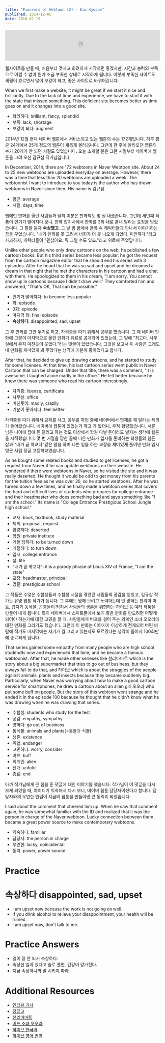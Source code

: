 ```yaml
---
title: "Pioneers of Webtoon (2) - Kim Kyusam"
published: 2014-12-06
date: 2016-02-19
---
```

<iframe id="audio_iframe" src="https://www.podbean.com/media/player/audio/postId/5399743/url/http%253A%252F%252Fwiseinit.podbean.com%252Fe%252Fpioneers-of-webtoons-2-kim-kyusam%252F/initByJs/1/auto/1?skin=5" width="100%" height="100" frameborder="0" scrolling="no"></iframe>

웹사이트를 만들 때, 처음부터 멋지고 화려하게 시작하면 좋겠지만, 시간과 능력의 부족으로 어쩔 수 없이 뭔가 조금 부족한 상태로 시작하게 됩니다. 이렇게 부족한 사이트도 세월이 흐르면서 많이 보강이 되고, 좋은 사이트로 바뀌어갑니다.

When we first make a website, it might be great if we start it nice and brilliantly. Due to the lack of time and experience, we have to start it with the state that missed something. This deficient site becomes better as time goes on and it changes into a good site.

* 화려하다: brilliant, fancy, splendid
* 부족: lack, shortage
* 보강이 되다: augment

2014년 12월 현재 네이버 웹툰에서 서비스되고 있는 웹툰의 수는 172개입니다. 하루 평균 24개에서 25개 정도의 웹툰이 새롭게 올라옵니다. 그런데 한 주에 올라오던 웹툰의 수가 20개가 안 되던 시절도 있었습니다. 오늘 소개할 분은 그런 시절부터 네이버에 웹툰을 그려 오신 김규삼 작가님입니다.

In December, 2014, there are 172 webtoons in Naver Webtoon site. About 24 to 25 new webtoons are uploaded everyday on average. However, there was a time that less than 20 webtoons are uploaded a week. The webtoonist I want to introduce to you today is the author who has drawn webtoons in Naver since then. His name is 김규삼.

* 평균: average
* 시절: days, time

웹에만 만화를 올린 사람들과 달리 이분은 만화책도 몇 권 내셨습니다. 그런데 세번째 작품이 인기가 떨어지다 보니, 만화 잡지사에서 만화를 3화 내로 끝내 달라는 요청을 받았습니다. 그 말을 듣자 <span style="color: # ff0000;"><strong>속상했고</strong></span>, 그 날 밤 꿈에서 만화 속 캐릭터들과 만나서 이야기하는 꿈을 꾸었습니다. "내가 만화를 못 그려서 너희가 더 못 나오게 되었다. 미안하다."라고 사과하자, 캐릭터들이 "괜찮아요. 뭐 그럴 수도 있죠."라고 위로해 주었답니다.

Unlike other people who only drew cartoons on the web, he published a few cartoon books. But his third series became less popular, he got the request from the cartoon magazine editor that he should end his series with 3 episodes. After he heard that he was so sad and upset and he dreamed a dream in that night that he met the characters in his cartoon and had a chat with them. He appologized to them in his dream, "I am sorry. You cannot show up in cartoons because I didn't draw well." They comforted him and answered, "That's OK, That can be possible."

* 인기가 떨어지다: to become less popular
* 화: episode
 * 3화: episode
 * 마지막 화: final episode
* <span style="color: # ff0000;"><strong>속상하다</strong></span>: disappointed, sad, upset

그 후 만화를 그만 두기로 하고, 자격증을 따기 위해서 공부를 했습니다. 그 때 네이버 만화에 그분이 마지막으로 올린 만화가 유료로 공개되어 있었는데, 그 밑에 "최고다. 사무실에서 혼자 미친듯이 웃었다."라는 댓글이 있었습니다. 그것을 보고서 이 사람은 그래도 내 만화를 재미있게 봐 주었다는 생각에 기분이 좋아졌다고 합니다.

After that, he decided to give up drawing cartoons, and he started to study for some licenses. At that time, his last cartoon series went public in Naver Cartoon that can be charged. Under that title, there was a comment, "It is awesome. I laughed alone madly in the office." He felt better because he knew there was someone who read his cartoon interestingly.

* 자격증: license, certificate
* 사무실: office
* 미친듯이: madly, crazily
* 기분이 좋아지다: feel better

자격증을 따기 위해서 교재를 사고, 공부를 하던 중에 네이버에서 연재를 해 달라는 제의가 들어왔습니다. 네이버에 웹툰이 있었는가 하고 가 봤더니, 무척 황량했습니다. 서른 넘은 나이에 집에 돈 달라고 하는 것도 이상해서 학원 다닐 돈이라도 벌자는 생각에 웹툰을 시작했습니다. 몇 번 거절을 당한 끝에 나온 만화가 입시를 준비하는 학생들의 힘든 삶과 "내가 곧 학교다"같은 말을 하며 나쁜 일을 하는 교장을 재미있게 풀어낸 만화 입시명문 사립 정글 고등학교였습니다.

As he bought some related books and studied to get licenses, he got a request from Naver if he can update webtoons on their website. He wondered if there were webtoons in Naver, so he visited the site and it was really deserted. He thought it would be odd to get money from his parents for the tuition fees as he was over 30, so he started webtoons. After he was turned down a few times, and he finally made a webtoon series that covers the hard and difficult lives of students who prepares for college entrance and their headmaster who does something bad and says something like "I am the school." Its name is "College Entrance Prestigious School Jungle high school."

* 교재: book, textbook, study material
* 제의: proposal, request
* 황량하다: deserted
* 학원: private institute
* 거절 당하다: to be turned down
 * 거절하다: to turn down
* 입시: college entrance
* 삶: life
* "내가 곧 학교다": it is a parody phrase of Louis XIV of France, "I am the state"
* 교장: headmaster, principal
* 명문: prestigious school

그 작품은 수많은 수험생들과 수험생 시절을 겪었던 사람들의 공감을 얻었고, 김규삼 작가는 유명 웹툰 작가가 됩니다. 그 후에도 망해 보려고 노력하는데 안 망하는 천리마 마트, 갑자기 동식물, 곤충들이 커져서 사람들의 생존을 위협하는 하이브 등 여러 작품을 만들어 내게 됩니다. 특히 네이버에서 스마트폰에서 보기 좋은 만화를 만드려면 어떻게 되어야 하는가에 대한 고민을 할 때, 사람들에게 버프를 걸어 주는 외계인 소녀 오오라에 대한 만화를 그리기도 했습니다. 그런데 이 만화는 이야기가 이상하게 전개되어 버린 바람에 작가도 마지막에는 자기가 뭘 그리고 있는지도 모르겠다는 생각이 들어서 100회만에 종료되게 됩니다.

That series gained some empathy from many people who are high school studendts now and experienced that time, and he became a famous webtoonist. After that, he made other serieses like 천리마마트 which is the story about a big supermarket that tries to go out of business, but they always fail to do that, and 하이브 which is about the struggles of the people against animals, plants and insects because they became suddenly big. Particularly, when Naver was worrying about how to make a good cartoon service for smartphones, he drew a cartoon about an alien girl 오오라 who put some buff on people. But the story of this webtoon went strange and he ended it in the episode 100 because he thought that he didn't know what he was drawing when he was drawing that series.

* 수험생: students who study for the test
* 공감: empathy, sympathy
* 망하다: go out of business
* 동식물: animals and plants(=동물과 식물)
* 생존: existence
* 위협: endanger
* 고민하다: worry, consider
* 버프: buff
* 외계인: alien
* 전개: unfold
* 종료: end

아까 작가님에게 큰 힘을 준 댓글에 대한 이야기를 했습니다. 작가님이 이 댓글을 다시 보게 되었을 때, 아이디가 익숙해서 다시 보니, 네이버 웹툰 담당자이셨다고 합니다. 담당자와의 우연한 연결이 지금의 웹툰을 만들어낸 큰 동력이 되었습니다.

I said about the comment that cheered him up. When he saw that comment again, he was somewhat familiar with the ID and realized that it was the person in charge of the Naver webtoon. Lucky connection between them became a great power source to make contemporary webtoons.

* 익숙하다: familiar
* 담당자: the person in charge
* 우연한: lucky, coincidental
* 동력: power, power source


#  Practice

#  속상하다 disappointed, sad, upset

* I am upset now because the work is not going on well.
* If you drink alcohol to relieve your disappointment, your health will be ruined.
* I am upset now, don't talk to me.

#  Practice Answers

* 일이 잘 안 되서 속상하다.
* 속상한 일이 있다고 술로 풀면, 건강이 망가진다.
* 지금 속상하니까 말 시키지 마라.

#  Additional Resources

* [인터뷰 기사](https://news.naver.com/main/read.nhn?mode=LSD&amp;mid=sec&amp;sid1=103&amp;oid=020&amp;aid=0002129245)
* [정글고](https://comic.naver.com/webtoon/list.nhn?week=fin&amp;titleId=15640)
* [천리마마트](https://comic.naver.com/webtoon/list.nhn?week=fin&amp;titleId=212694)
* [버프 소녀 오오라](https://comic.naver.com/webtoon/list.nhn?week=fin&amp;titleId=511444)
* [하이브 한국어](https://comic.naver.com/webtoon/list.nhn?titleId=609480&amp;weekday=tue)
* [하이브 영어 번역](https://www.webtoons.com/episodeList?titleNo=65)
